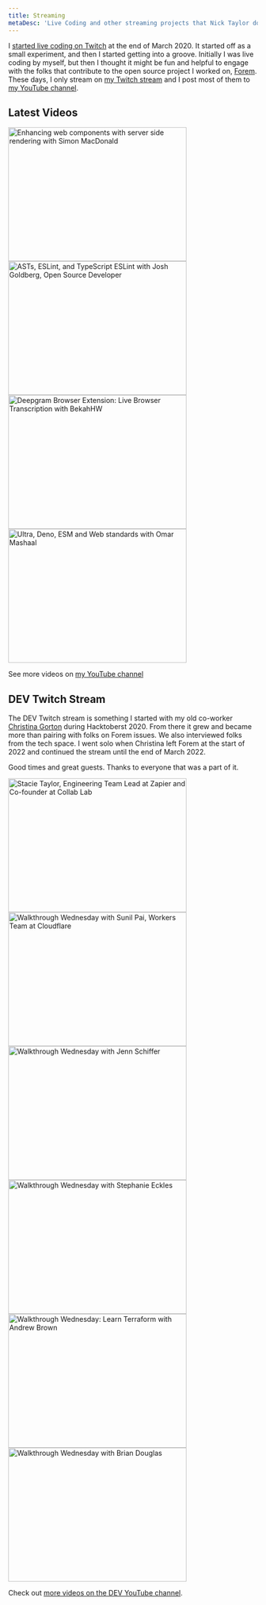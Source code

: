 ```yaml
---
title: Streaming
metaDesc: 'Live Coding and other streaming projects that Nick Taylor does.'
---
```


I [started live coding on Twitch](https://www.iamdeveloper.com/posts/i-ve-started-to-live-code-on-twitch-for-dev-13cn) at the end of March 2020. It started off as a small experiment, and then I started getting into a groove. Initially I was live coding by myself, but then I thought it might be fun and helpful to engage with the folks that contribute to the open source project I worked on, [Forem](https://github.com/forem/forem). These days, I only stream on [my Twitch stream](https://live.iamdeveloper.com) and I post most of them to [my YouTube channel](https://youtube.iamdeveloper.com).

## Latest Videos

<!-- VIDEO-LIST:START --><div class="video-panel"><a href="https://www.youtube.com/watch?v=Qpm7qQ4zSQY" title="Enhancing web components with server side rendering with Simon MacDonald"><img src="https://i2.ytimg.com/vi/Qpm7qQ4zSQY/hqdefault.jpg" alt="Enhancing web components with server side rendering with Simon MacDonald" width="360" height="270" /></a><a href="https://www.youtube.com/watch?v=fQj2ELGIoK8" title="ASTs, ESLint, and TypeScript ESLint with Josh Goldberg, Open Source Developer"><img src="https://i3.ytimg.com/vi/fQj2ELGIoK8/hqdefault.jpg" alt="ASTs, ESLint, and TypeScript ESLint with Josh Goldberg, Open Source Developer" width="360" height="270" /></a><a href="https://www.youtube.com/watch?v=zRPzc36OXxk" title="Deepgram Browser Extension: Live Browser Transcription with BekahHW"><img src="https://i3.ytimg.com/vi/zRPzc36OXxk/hqdefault.jpg" alt="Deepgram Browser Extension: Live Browser Transcription with BekahHW" width="360" height="270" /></a><a href="https://www.youtube.com/watch?v=2O261lBGHC8" title="Ultra, Deno, ESM and Web standards with Omar Mashaal"><img src="https://i3.ytimg.com/vi/2O261lBGHC8/hqdefault.jpg" alt="Ultra, Deno, ESM and Web standards with Omar Mashaal" width="360" height="270" /></a></div><!-- VIDEO-LIST:END -->

See more videos on [my YouTube channel](https://youtube.iamdeveloper.com)

## DEV Twitch Stream

The DEV Twitch stream is something I started with my old co-worker [Christina Gorton](https://twitter.com/coffeecraftcode) during Hacktoberst 2020. From there it grew and became more than pairing with folks on Forem issues. We also interviewed folks from the tech space. I went solo when Christina left Forem at the start of 2022 and continued the stream until the end of March 2022.

Good times and great guests. Thanks to everyone that was a part of it.

<div class="video-panel">
  <a
    href="https://www.youtube.com/watch?v=cmooRSV4sr8"
    title="Stacie Taylor, Engineering Team Lead at Zapier and Co-founder at Collab Lab"
    ><img
      src="https://i4.ytimg.com/vi/cmooRSV4sr8/hqdefault.jpg"
      alt="Stacie Taylor, Engineering Team Lead at Zapier and Co-founder at Collab Lab"
      width="360" height="270"
/></a
  ><a
    href="https://www.youtube.com/watch?v=zMEvgvSrPuo"
    title="Walkthrough Wednesday with Sunil Pai, Workers Team at Cloudflare"
    ><img
      src="https://i3.ytimg.com/vi/zMEvgvSrPuo/hqdefault.jpg"
      alt="Walkthrough Wednesday with Sunil Pai, Workers Team at Cloudflare"
      width="360" height="270"
/></a
  ><a
    href="https://www.youtube.com/watch?v=MWkJFsC9jZo"
    title="Walkthrough Wednesday with Jenn Schiffer"
    ><img
      src="https://i2.ytimg.com/vi/MWkJFsC9jZo/hqdefault.jpg"
      alt="Walkthrough Wednesday with Jenn Schiffer"
      width="360" height="270"
/></a
  ><a
    href="https://www.youtube.com/watch?v=IH2IcYMxab4"
    title="Walkthrough Wednesday with Stephanie Eckles"
    ><img
      src="https://i2.ytimg.com/vi/IH2IcYMxab4/hqdefault.jpg"
      alt="Walkthrough Wednesday with Stephanie Eckles"
      width="360" height="270"
/></a
  ><a
    href="https://www.youtube.com/watch?v=wHWzxGD_cRk"
    title="Walkthrough Wednesday: Learn Terraform with Andrew Brown"
    ><img
      src="https://i4.ytimg.com/vi/wHWzxGD_cRk/hqdefault.jpg"
      alt="Walkthrough Wednesday: Learn Terraform with Andrew Brown"
      width="360" height="270"
/></a
  ><a
    href="https://www.youtube.com/watch?v=d1KCS6C4Rus"
    title="Walkthrough Wednesday with Brian Douglas"
    ><img
      src="https://i1.ytimg.com/vi/d1KCS6C4Rus/hqdefault.jpg"
      alt="Walkthrough Wednesday with Brian Douglas"
      width="360" height="270"
/></a
  >
</div>

Check out [more videos on the DEV YouTube channel](https://www.youtube.com/thepracticaldevteam).
